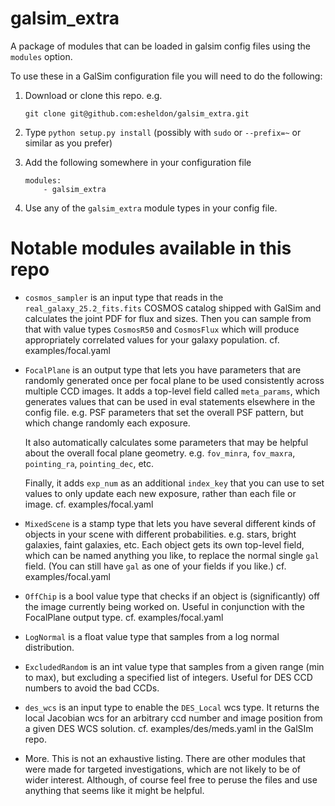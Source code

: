 # galsim_extra

A package of modules that can be loaded in galsim config files using the `modules` option.

To use these in a GalSim configuration file you will need to do the following:

1. Download or clone this repo.  e.g.
    ```
    git clone git@github.com:esheldon/galsim_extra.git
    ```

2. Type `python setup.py install` (possibly with `sudo` or `--prefix=~` or similar as you prefer)

3. Add the following somewhere in your configuration file
    ```
    modules:
        - galsim_extra
    ```

4. Use any of the `galsim_extra` module types in your config file.

# Notable modules available in this repo

* `cosmos_sampler` is an input type that reads in the `real_galaxy_25.2_fits.fits` COSMOS
  catalog shipped with GalSim  and calculates the joint PDF for flux and sizes.  Then you can
  sample from that with value types `CosmosR50` and `CosmosFlux` which will produce appropriately
  correlated values for your galaxy population.  cf. examples/focal.yaml

* `FocalPlane` is an output type that lets you have parameters that are randomly generated once
  per focal plane to be used consistently across multiple CCD images.  It adds a top-level field
  called `meta_params`, which generates values that can be used in eval statements elsewhere
  in the config file.  e.g. PSF parameters that set the overall PSF pattern, but which change
  randomly each exposure.

  It also automatically calculates some parameters that may be helpful about the overall focal
  plane geometry.  e.g. `fov_minra`, `fov_maxra`, `pointing_ra`, `pointing_dec`, etc.

  Finally, it adds `exp_num` as an additional `index_key` that you can use to set values to
  only update each new exposure, rather than each file or image.  cf. examples/focal.yaml

* `MixedScene` is a stamp type that lets you have several different kinds of objects in your
  scene with different probabilities.  e.g. stars, bright galaxies, faint galaxies, etc.
  Each object gets its own top-level field, which can be named anything you like, to replace
  the normal single `gal` field.  (You can still have `gal` as one of your fields if you like.)
  cf. examples/focal.yaml

* `OffChip` is a bool value type that checks if an object is (significantly) off the image
  currently being worked on.  Useful in conjunction with the FocalPlane output type.
  cf. examples/focal.yaml

* `LogNormal` is a float value type that samples from a log normal distribution.

* `ExcludedRandom` is an int value type that samples from a given range (min to max), but
  excluding a specified list of integers.  Useful for DES CCD numbers to avoid the bad CCDs.

* `des_wcs` is an input type to enable the `DES_Local` wcs type.  It returns the local Jacobian
  wcs for an arbitrary ccd number and image position from a given DES WCS solution.
  cf. examples/des/meds.yaml in the GalSIm repo.

* More.  This is not an exhaustive listing.  There are other modules that were made for targeted
  investigations, which are not likely to be of wider interest.  Although, of course feel free to
  peruse the files and use anything that seems like it might be helpful.
